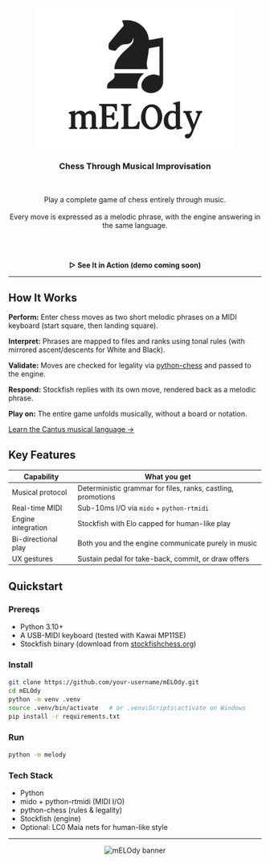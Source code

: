 <p align="center">
  <img src="docs/assets/melody_logo2.png" alt="mELOdy logo" width="400"/>
</p>

<h3 align="center"> Chess Through Musical Improvisation</h3><br/>

<p style="text-align:center;">
  Play a complete game of chess entirely through music.<br/><br/>
  Every move is expressed as a melodic phrase, with the engine answering in the same language.
</p><br/><br/>

<p align="center"><b>▷ See It in Action (demo coming soon)</b></p>

---

## How It Works

**Perform:** Enter chess moves as two short melodic phrases on a MIDI keyboard (start square, then landing square).  

**Interpret:** Phrases are mapped to files and ranks using tonal rules (with mirrored ascent/descents for White and 
Black).  

**Validate:** Moves are checked for legality via <a href="https://python-chess.readthedocs.io/">python-chess</a> and 
passed to the engine.  

**Respond:** Stockfish replies with its own move, rendered back as a melodic phrase.  

**Play on:** The entire game unfolds musically, without a board or notation.

[Learn the Cantus musical language →](docs/cantus_language.md)


## Key Features

| Capability | What you get |
|------------|--------------|
| Musical protocol | Deterministic grammar for files, ranks, castling, promotions |
| Real-time MIDI | Sub-10ms I/O via `mido` + `python-rtmidi` |
| Engine integration | Stockfish with Elo capped for human-like play |
| Bi-directional play | Both you and the engine communicate purely in music |
| UX gestures | Sustain pedal for take-back, commit, or draw offers |


## Quickstart

### Prereqs
- Python 3.10+  
- A USB-MIDI keyboard (tested with Kawai MP11SE)  
- Stockfish binary (download from [stockfishchess.org](https://stockfishchess.org/download/))  

### Install
```bash
git clone https://github.com/your-username/mELOdy.git
cd mELOdy
python -m venv .venv
source .venv/bin/activate   # or .venv\Scripts\activate on Windows
pip install -r requirements.txt
```

### Run

```bash
python -m melody
```

### Tech Stack

- Python
- mido + python-rtmidi (MIDI I/O)
- python-chess (rules & legality)
- Stockfish (engine)
- Optional: LC0 Maia nets for human-like style

---

<p align="center">
  <img src="https://img.shields.io/badge/♩_♪_♫_♬_♭_♮_♯-mELOdy-black?style=for-the-badge&labelColor=%23a38115" alt="mELOdy banner"/>
</p>